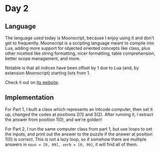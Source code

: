 # Day 2

## Language

The language used today is Moonscript, because I enjoy using it and don't get to frequently. Moonscript is a scripting language meant to compile into Lua, adding more support for objected oriented concepts like class, plus other nicetied like string formatting, nicer formatting, table comprehension, better scope management, and more.

Notable is that all indices have been offset by 1 due to Lua (and, by extension Moonscript) starting lists from 1.

Check it out on [its website](https://moonscript.org/).

## Implementation

For Part 1, I built a class which represents an Intcode computer, then set it up, changed the codes at positions 2(1) and 3(2). After running it, I extract the answer from position 1(0), and we're golden!

For Part 2, I run the same computer class from part 1, but use loops to set the inputs, and print out the answer to the puzzle if the answer at position 1(0) is correct. This is not a lazy loop, so if somehow there are multiple answers in `noun = [0, 99], verb = [0, 99]`, it will find all of them.